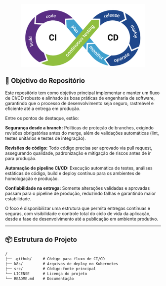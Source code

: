 <p align="center">
  <img src="img.shields.io/image/cicd.png" width="400" alt="Capa" /></a>
</p>

## 📝 Objetivo do Repositório

Este repositório tem como objetivo principal implementar e manter um fluxo de CI/CD robusto e alinhado às boas práticas de engenharia de software, garantindo que o processo de desenvolvimento seja seguro, rastreável e eficiente até a entrega em produção.

Entre os pontos de destaque, estão:

**Segurança desde a branch:** Políticas de proteção de branches, exigindo revisões obrigatórias antes do merge, além de validações automáticas (lint, testes unitários e testes de integração).

**Revisões de código:** Todo código precisa ser aprovado via pull request, assegurando qualidade, padronização e mitigação de riscos antes de ir para produção.

**Automação de pipeline CI/CD:** Execução automática de testes, análises estáticas de código, build e deploy contínuo para os ambientes de homologação e produção.

**Confiabilidade na entrega:** Somente alterações validadas e aprovadas passam para o pipeline de produção, reduzindo falhas e garantindo maior estabilidade.

O foco é disponibilizar uma estrutura que permita entregas contínuas e seguras, com visibilidade e controle total do ciclo de vida da aplicação, desde a fase de desenvolvimento até a publicação em ambiente produtivo.

---

## 📦 Estrutura do Projeto

```
/
├── .github/     # Código para fluxo de CI/CD
├── k8s/         # Arquivos de deploy no Kubernetes
├── src/         # Código-fonte principal
└── LICENSE      # Licença do projeto
└── README.md    # Documentação          
```